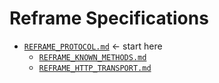 # Reframe Specifications

- [`REFRAME_PROTOCOL.md`](./REFRAME_PROTOCOL.md) ← start here
  - [`REFRAME_KNOWN_METHODS.md`](./REFRAME_KNOWN_METHODS.md)
  - [`REFRAME_HTTP_TRANSPORT.md`](./REFRAME_HTTP_TRANSPORT.md)
